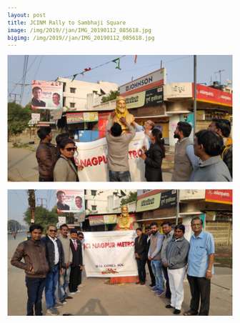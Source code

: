 ```yaml
---
layout: post
title: JCINM Rally to Sambhaji Square
image: /img/2019//jan/IMG_20190112_085618.jpg
bigimg: /img/2019//jan/IMG_20190112_085618.jpg
---
```


![JCINM Rally to Sambhaji Square](/img/2019//jan/IMG_20190112_085509.jpg)

![JCINM Rally to Sambhaji Square](/img/2019//jan/IMG_20190112_085618.jpg)